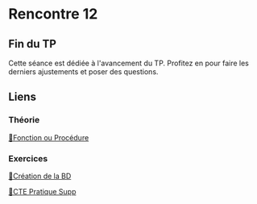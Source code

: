 # Rencontre 12

## Fin du TP

Cette séance est dédiée à l'avancement du TP. 
Profitez en pour faire les derniers ajustements et poser des questions. 

## Liens

### Théorie

[🔗Fonction ou Procédure](@site/static/exos/420-4D5_R12_Function_ou_Procédure.docx)

### Exercices

[🔗Création de la BD](@site/static/exos/420-4D5_R12_SQL_Script_BD_BD_VenteEnLigne.sql)

[🔗CTE Pratique Supp](@site/static/exos/420-4D5_R12_SQL_CTE_Suppl_PRATIQUE_1.sql)
